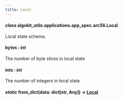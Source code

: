 ```yaml
---
title: Local
---
```


#### _class_ algokit_utils.applications.app_spec.arc56.Local

Local state schema.

#### bytes _: int_

The number of byte slices in local state

#### ints _: int_

The number of integers in local state

#### _static_ from_dict(data: dict[str, Any]) → [Local](#algokit_utils.applications.app_spec.arc56.Local)

